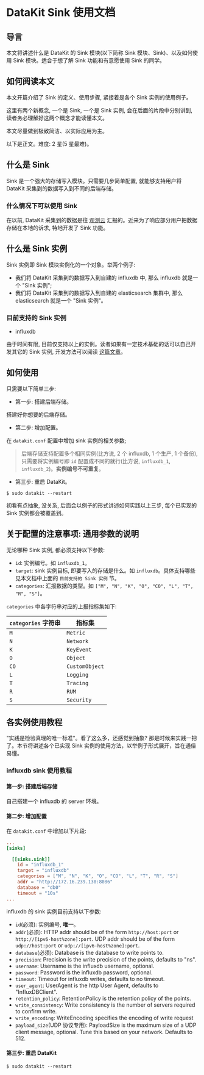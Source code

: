 # DataKit Sink 使用文档

## 导言

本文将讲述什么是 DataKit 的 Sink 模块(以下简称 Sink 模块、Sink)、以及如何使用 Sink 模块。适合于想了解 Sink 功能和有意愿使用 Sink 的同学。

## 如何阅读本文

本文开篇介绍了 Sink 的定义、使用步骤, 紧接着是各个 Sink 实例的使用例子。

这里有两个新概念, 一个是 Sink, 一个是 Sink 实例, 会在后面的片段中分别讲到, 读者务必理解好这两个概念才能读懂本文。

本文尽量做到极致简洁、以实际应用为主。

以下是正文。难度: 2 星(5 星最难)。

## 什么是 Sink

Sink 是一个强大的存储写入模块。只需要几步简单配置, 就能够支持用户将 DataKit 采集到的数据写入到不同的后端存储。

### 什么情况下可以使用 Sink

在以前, DataKit 采集到的数据是往 [观测云](https://console.guance.com/) 汇报的。近来为了响应部分用户把数据存储在本地的诉求, 特地开发了 Sink 功能。

## 什么是 Sink 实例

Sink 实例即 Sink 模块实例化的一个对象。举两个例子:
- 我们将 DataKit 采集到的数据写入到自建的 influxdb 中, 那么 influxdb 就是一个 "Sink 实例";
- 我们将 DataKit 采集到的数据写入到自建的 elasticsearch 集群中, 那么 elasticsearch 就是一个 "Sink 实例"。

### 目前支持的 Sink 实例

- influxdb

由于时间有限, 目前仅支持以上的实例。读者如果有一定技术基础的话可以自己开发其它的 Sink 实例, 开发方法可以阅读 [这篇文章](https://mei.shang.xian)。

## 如何使用

只需要以下简单三步:

- 第一步: 搭建后端存储。

搭建好你想要的后端存储。

- 第二步: 增加配置。

在 `datakit.conf` 配置中增加 sink 实例的相关参数;

>后端存储支持配置多个相同实例(比方说, 2 个 influxdb, 1 个生产, 1 个备份), 只需要将实例编号即 `id` 配置成不同的就行(比方说, `influxdb_1`, `influxdb_2`)。<b>实例编号不可重复</b>。

- 第三步: 重启 DataKit。

`$ sudo datakit --restart`

初看有点抽象, 没关系, 后面会以例子的形式讲述如何实践以上三步, 每个已实现的 Sink 实例都会被覆盖到。

## 关于配置的注意事项: 通用参数的说明

无论哪种 Sink 实例, 都必须支持以下参数:

- `id`: 实例编号。如 `influxdb_1`。
- `target`: sink 实例目标, 即要写入的存储是什么。如 `influxdb`。具体支持哪些见本文档中上面的 `目前支持的 Sink 实例` 节。
- `categories`: 汇报数据的类型。如 `["M", "N", "K", "O", "CO", "L", "T", "R", "S"]`。

`categories` 中各字符串对应的上报指标集如下:

| `categories` 字符串 | 指标集 |
|  ----  | ----  |
| `M`  |  `Metric` |
| `N`  |  `Network` |
| `K`  |  `KeyEvent` |
| `O`  |  `Object` |
| `CO`  | `CustomObject` |
| `L`  |  `Logging` |
| `T`  |  `Tracing` |
| `R`  |  `RUM` |
| `S`  |  `Security` |

## 各实例使用教程

"实践是检验真理的唯一标准"。看了这么多，还感觉到抽象? 那是时候来实践一把了。本节将讲述各个已实现 Sink 实例的使用方法，以举例子形式展开，旨在通俗易懂。

### influxdb sink 使用教程

#### 第一步: 搭建后端存储

自己搭建一个 influxdb 的 server 环境。

#### 第二步: 增加配置

在 `datakit.conf` 中增加以下片段:

```conf
...
[sinks]

  [[sinks.sink]]
    id = "influxdb_1"
    target = "influxdb"
    categories = ["M", "N", "K", "O", "CO", "L", "T", "R", "S"]
    addr = "http://172.16.239.130:8086"
    database = "db0"
    timeout = "10s"
...
```

influxdb 的 sink 实例目前支持以下参数:

- `id`(必须): 实例编号, <b>唯一</b>。
- `addr`(必须): HTTP addr should be of the form `http://host:port` or `http://[ipv6-host%zone]:port`. UDP addr should be of the form `udp://host:port` or `udp://[ipv6-host%zone]:port`.
- `database`(必须): Database is the database to write points to.
- `precision`: Precision is the write precision of the points, defaults to "ns".
- `username`: Username is the influxdb username, optional.
- `password`: Password is the influxdb password, optional.
- `timeout`: Timeout for influxdb writes, defaults to no timeout.
- `user_agent`: UserAgent is the http User Agent, defaults to "InfluxDBClient".
- `retention_policy`: RetentionPolicy is the retention policy of the points.
- `write_consistency`: Write consistency is the number of servers required to confirm write.
- `write_encoding`: WriteEncoding specifies the encoding of write request
- `payload_size`(UDP 协议专用): PayloadSize is the maximum size of a UDP client message, optional. Tune this based on your network. Defaults to 512.

#### 第三步: 重启 DataKit

`$ sudo datakit --restart`
